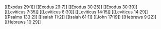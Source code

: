 [[Exodus 29:1]]
[[Exodus 29:7]]
[[Exodus 30:25]]
[[Exodus 30:30]]
[[Leviticus 7:35]]
[[Leviticus 8:30]]
[[Leviticus 14:15]]
[[Leviticus 14:29]]
[[Psalms 133:2]]
[[Isaiah 11:2]]
[[Isaiah 61:1]]
[[John 17:19]]
[[Hebrews 9:22]]
[[Hebrews 10:29]]
